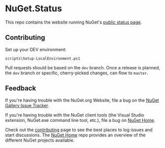 # NuGet.Status

This repo contains the website running NuGet's [public status page](https://status.nuget.org).

## Contributing

Set up your DEV environment:

```scripts\Setup-LocalEnvironment.ps1```

Pull requests should be based on the `dev` branch. Once a release is planned, the `dev` branch or specific, cherry-picked changes, can flow to `master`.

## Feedback

If you're having trouble with the NuGet.org Website, file a bug on the [NuGet Gallery Issue Tracker](https://github.com/nuget/NuGetGallery/issues). 

If you're having trouble with the NuGet client tools (the Visual Studio extension, NuGet.exe command line tool, etc.), file a bug on [NuGet Home](https://github.com/nuget/home/issues).

Check out the [contributing](http://docs.nuget.org/contribute) page to see the best places to log issues and start discussions. The [NuGet Home](https://github.com/NuGet/Home) repo provides an overview of the different NuGet projects available.